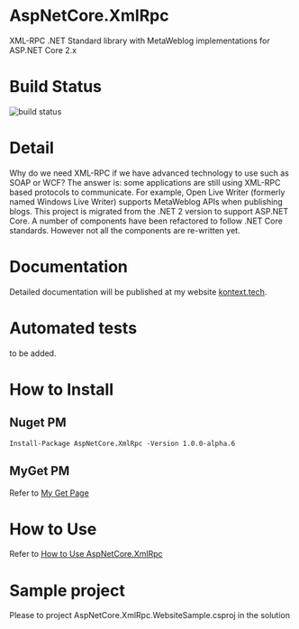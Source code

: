 # AspNetCore.XmlRpc
XML-RPC .NET Standard library with MetaWeblog implementations for ASP.NET Core 2.x

# Build Status
![build status](https://www.myget.org/BuildSource/Badge/aspnetcore_xmlrpc?identifier=b1c23e7e-9f1e-4d2c-ab5f-849a91ec4910)

# Detail
Why do we need XML-RPC if we have advanced technology to use such as SOAP or WCF?
The answer is: some applications are still using XML-RPC based protocols to communicate. For example, Open Live Writer (formerly named Windows Live Writer) supports MetaWeblog APIs when publishing blogs.
This project is migrated from the .NET 2 version to support ASP.NET Core. A number of components have been refactored to follow .NET Core standards. However not all the components are re-written yet. 

# Documentation
Detailed documentation will be published at my website [kontext.tech](http://kontext.tech/Blog/ToolsAndFrameworks/aspnetcorexmlrpc).

# Automated tests
to be added. 

# How to Install
## Nuget PM
`Install-Package AspNetCore.XmlRpc -Version 1.0.0-alpha.6`
## MyGet PM
Refer to [My Get Page](https://www.myget.org/feed/aspnetcore_xmlrpc/package/nuget/AspNetCore.XmlRpc)

# How to Use
Refer to [How to Use AspNetCore.XmlRpc](http://kontext.tech/Blog/ToolsAndFrameworks/Archive/2017/10/9/how-to-use-aspnetcorexmlrpc.html)

# Sample project
Please to project AspNetCore.XmlRpc.WebsiteSample.csproj in the solution
